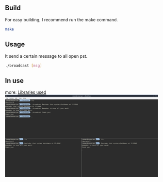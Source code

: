 ## Build
For easy building, I recommend run the make command.

```bash
make
```

## Usage
It send a certain message to all open pst.
```bash
./broadcast [msg]

```

## In use 
more: [Libraries used](https://github.com/cesarau04/ap-labs/blob/master/labs/lab1.2/doxygen/latex/broadcast_8c__incl.pdf)
![alt text](https://raw.githubusercontent.com/cesarau04/ap-labs/master/labs/lab1.2/res/usage.png "In use")


